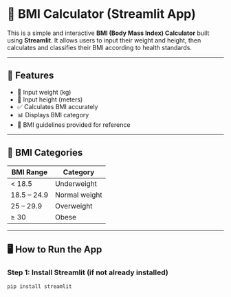 # 🧮 BMI Calculator (Streamlit App)

This is a simple and interactive **BMI (Body Mass Index) Calculator** built using **Streamlit**. It allows users to input their weight and height, then calculates and classifies their BMI according to health standards.

---

## 🚀 Features

- 📏 Input weight (kg)
- 📐 Input height (meters)
- ✅ Calculates BMI accurately
- 📊 Displays BMI category
- 💬 BMI guidelines provided for reference

---

## 🧠 BMI Categories

| BMI Range     | Category       |
|---------------|----------------|
| < 18.5        | Underweight    |
| 18.5 – 24.9   | Normal weight  |
| 25 – 29.9     | Overweight     |
| ≥ 30          | Obese          |

---

## 🖥️ How to Run the App

### Step 1: Install Streamlit (if not already installed)

```
pip install streamlit
```
